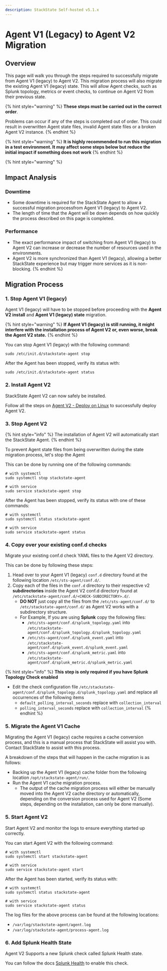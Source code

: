 ```yaml
---
description: StackState Self-hosted v5.1.x
---
```


# Agent V1 \(Legacy\) to Agent V2 Migration

## Overview

This page will walk you through the steps required to successfully migrate from Agent V1 (legacy) to Agent V2.  This migration process will also migrate the  existing Agent V1 (legacy) state. This will allow Agent checks, such as Splunk topology, metrics or event checks, to continue on Agent V2 from their previous state.

{% hint style="warning" %}
**These steps must be carried out in the correct order**.

Problems can occur if any of the steps is completed out of order. This could result in overwritten Agent state files, invalid Agent state files or a broken Agent V2 instance.
{% endhint %}

{% hint style="warning" %}
**It is highly recommended to run this migration in a test environment. It may affect some steps below but reduce the initial impact if something does not work**
{% endhint %}

{% hint style="warning" %}
## Impact Analysis

### Downtime
- Some downtime is required for the StackState Agent to allow a successful migration processfrom Agent V1 (legacy) to Agent V2.
- The length of time that the Agent will be down depends on how quickly the process described on this page is completed.

### Performance
- The exact performance impact of switching from Agent V1 (legacy) to Agent V2 can increase or decrease the number of resources used in the environments.
- Agent V2 is more synchronized than Agent V1 (legacy), allowing a better StackState experience but may trigger more services as it is non-blocking.
{% endhint %}


## Migration Process

### 1. Stop Agent V1 (legacy)

Agent V1 (legacy) will have to be stopped before proceeding with the **Agent V2 install** and **Agent V1 (legacy) state** migration.

{% hint style="warning" %}
**If Agent V1 (legacy) is still running, it might interfere with the installation process of Agent V2 or, even worse, break the Agent V2 state.**
{% endhint %}

You can stop Agent V1 (legacy) with the following command:

```shell
sudo /etc/init.d/stackstate-agent stop
```

After the Agent has been stopped, verify its status with:

```shell
sudo /etc/init.d/stackstate-agent status
```

### 2. Install Agent V2

StackState Agent V2 can now safely be installed.

Follow all the steps on [Agent V2 - Deploy on Linux](/setup/agent/linux.md) to successfully deploy Agent V2.

### 3. Stop Agent V2

{% hint style="info" %}
The installation of Agent V2 will automatically start the StackState Agent.
{% endhint %}

To prevent Agent state files from being overwritten during the state migration process, let's stop the Agent

This can be done by running one of the following commands:

```shell
# with systemctl
sudo systemctl stop stackstate-agent

# with service
sudo service stackstate-agent stop
```

After the Agent has been stopped, verify its status with one of these commands:

```shell
# with systemctl
sudo systemctl status stackstate-agent

# with service
sudo service stackstate-agent status
```

### 4. Copy over your existing conf.d checks

Migrate your existing conf.d check YAML files to the Agent V2 directory.

This can be done by following these steps:

1. Head over to your Agent V1 (legacy) `conf.d` directory found at the following location `/etc/sts-agent/conf.d/`.
2. Copy each of the files in the `conf.d` directory to their respective v2 **subdirectories** inside the Agent V2 conf.d directory found at `/etc/stackstate-agent/conf.d/<CHECK-SUBDIRECTORY>.d/`.
    - **DO NOT** just copy all the files from the `/etc/sts-agent/conf.d/` to  
      `/etc/stackstate-agent/conf.d/` as Agent V2 works with a subdirectory structure.
    - For Example, If you are using **Splunk** copy the following files:
      - `/etc/sts-agent/conf.d/splunk_topology.yaml` into  
        `/etc/stackstate-agent/conf.d/splunk_topology.d/splunk_topology.yaml`
      - `/etc/sts-agent/conf.d/splunk_event.yaml` into  
        `/etc/stackstate-agent/conf.d/splunk_event.d/splunk_event.yaml`
      - `/etc/sts-agent/conf.d/splunk_metric.yaml` into  
        `/etc/stackstate-agent/conf.d/splunk_metric.d/splunk_metric.yaml`

{% hint style="info" %}
**This step is only required if you have Splunk Topology Check enabled**

- Edit the check configuration file `/etc/stackstate-agent/conf.d/splunk_topology.d/splunk_topology.yaml` and replace all occurrences of the following items
  - `default_polling_interval_seconds` replace with `collection_interval`
  - `polling_interval_seconds` replace with `collection_interval`
{% endhint %}

### 5. Migrate the Agent V1 Cache

Migrating the Agent V1 (legacy) cache requires a cache conversion process, and this is a manual process that StackState will assist you with.
Contact StackState to assist with this process.

A breakdown of the steps that will happen in the cache migration is as follows:

- Backing up the Agent V1 (legacy) cache folder from the following location `/opt/stackstate-agent/run/`.
- Run the Agent V1 cache migration process.
    - The output of the cache migration process will either be manually moved into the Agent V2 cache directory or automatically, depending on the conversion process used for Agent V2 (Some steps, depending on the installation, can only be done manually).

### 5. Start Agent V2

Start Agent V2 and monitor the logs to ensure everything started up correctly.

You can start Agent V2 with the following command:

```shell
# with systemctl
sudo systemctl start stackstate-agent

# with service
sudo service stackstate-agent start
```

After the Agent has been started, verify its status with:


```shell
# with systemctl
sudo systemctl status stackstate-agent

# with service
sudo service stackstate-agent status
```

The log files for the above process can be found at the following locations:

- `/var/log/stackstate-agent/agent.log`
- `/var/log/stackstate-agent/process-agent.log`

### 6. Add Splunk Health State

Agent V2 Supports a new Splunk check called Splunk Health state.

You can follow the docs [Splunk Health](/stackpacks/integrations/splunk/splunk_health.md) to enable this check.
